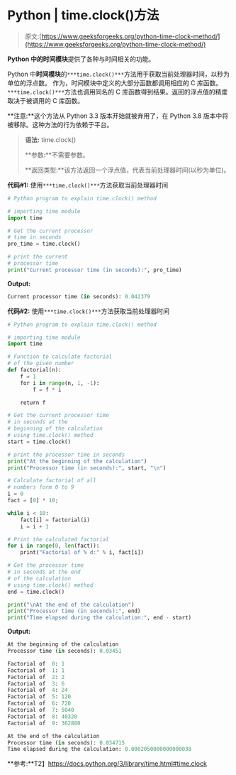 # Python | time.clock()方法

> 原文:[https://www.geeksforgeeks.org/python-time-clock-method/](https://www.geeksforgeeks.org/python-time-clock-method/)

**Python 中的时间模块**提供了各种与时间相关的功能。

Python 中**时间模块**的`***time.clock()***`方法用于获取当前处理器时间，以秒为单位的浮点数。
作为，时间模块中定义的大部分函数都调用相应的 C 库函数。`***time.clock()***`方法也调用同名的 C 库函数得到结果。返回的浮点值的精度取决于被调用的 C 库函数。

**注意:**这个方法从 Python 3.3 版本开始就被弃用了，在 Python 3.8 版本中将被移除。这种方法的行为依赖于平台。

> **语法:** time.clock()
> 
> **参数:**不需要参数。
> 
> **返回类型:**该方法返回一个浮点值，代表当前处理器时间(以秒为单位)。

**代码#1:** 使用`***time.clock()***`方法获取当前处理器时间

```py
# Python program to explain time.clock() method

# importing time module
import time

# Get the current processor
# time in seconds
pro_time = time.clock()

# print the current 
# processor time
print("Current processor time (in seconds):", pro_time)
```

**Output:**

```py
Current processor time (in seconds): 0.042379

```

**代码#2:** 使用`***time.clock()***`方法获取当前处理器时间

```py
# Python program to explain time.clock() method 

# importing time module 
import time 

# Function to calculate factorial 
# of the given number 
def factorial(n): 
    f = 1
    for i in range(n, 1, -1): 
        f = f * i 

    return f 

# Get the current processor time
# in seconds at the 
# beginning of the calculation 
# using time.clock() method 
start = time.clock() 

# print the processor time in seconds 
print("At the beginning of the calculation") 
print("Processor time (in seconds):", start, "\n") 

# Calculate factorial of all 
# numbers form 0 to 9 
i = 0
fact = [0] * 10; 

while i < 10: 
    fact[i] = factorial(i) 
    i = i + 1

# Print the calculated factorial 
for i in range(0, len(fact)): 
    print("Factorial of % d:" % i, fact[i]) 

# Get the processor time
# in seconds at the end 
# of the calculation 
# using time.clock() method 
end = time.clock() 

print("\nAt the end of the calculation") 
print("Processor time (in seconds):", end) 
print("Time elapsed during the calculation:", end - start)     
```

**Output:**

```py
At the beginning of the calculation
Processor time (in seconds): 0.03451 

Factorial of  0: 1
Factorial of  1: 1
Factorial of  2: 2
Factorial of  3: 6
Factorial of  4: 24
Factorial of  5: 120
Factorial of  6: 720
Factorial of  7: 5040
Factorial of  8: 40320
Factorial of  9: 362880

At the end of the calculation
Processor time (in seconds): 0.034715
Time elapsed during the calculation: 0.0002050000000000038

```

**参考:**T2】https://docs.python.org/3/library/time.html#time.clock
